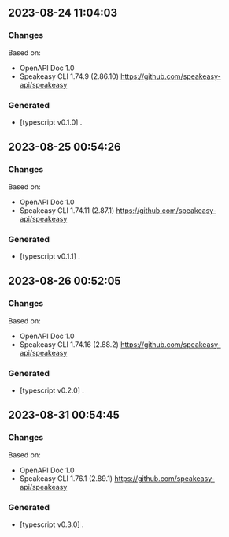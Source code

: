 

## 2023-08-24 11:04:03
### Changes
Based on:
- OpenAPI Doc 1.0 
- Speakeasy CLI 1.74.9 (2.86.10) https://github.com/speakeasy-api/speakeasy
### Generated
- [typescript v0.1.0] .

## 2023-08-25 00:54:26
### Changes
Based on:
- OpenAPI Doc 1.0 
- Speakeasy CLI 1.74.11 (2.87.1) https://github.com/speakeasy-api/speakeasy
### Generated
- [typescript v0.1.1] .

## 2023-08-26 00:52:05
### Changes
Based on:
- OpenAPI Doc 1.0 
- Speakeasy CLI 1.74.16 (2.88.2) https://github.com/speakeasy-api/speakeasy
### Generated
- [typescript v0.2.0] .

## 2023-08-31 00:54:45
### Changes
Based on:
- OpenAPI Doc 1.0 
- Speakeasy CLI 1.76.1 (2.89.1) https://github.com/speakeasy-api/speakeasy
### Generated
- [typescript v0.3.0] .
